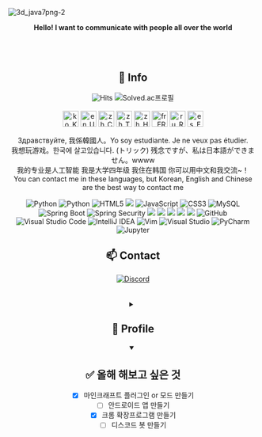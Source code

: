 ![3d_java7png-2](https://user-images.githubusercontent.com/66160055/171332001-a0ab5673-c29c-40f8-bed9-9d4cd642c7c7.png)


<div align=center><b>Hello! I want to communicate with people all over the world</b>
<br>
<br>
<br>
<br>
  
## 💬 Info
  
![Hits](https://hits.seeyoufarm.com/api/count/incr/badge.svg?url=https%3A%2F%2Fgithub.com%2FHiBixby&count_bg=%23FFDECB&title_bg=%23FFC0C0&icon=&icon_color=%23FFCBCB&title=hits&edge_flat=false)
![Solved.ac프로필](http://mazassumnida.wtf/api/mini/generate_badge?boj=okgoogle)<br><br>
<img src="https://user-images.githubusercontent.com/66160055/184511340-c55452c5-9707-42ea-942b-614e17e4bd65.png" width=32 title="ko_KR">
<img src="https://user-images.githubusercontent.com/66160055/184511434-4ac895b2-8f32-439d-bba8-d90e6190e4c1.png" width=32 title="en_US">
<img src="https://user-images.githubusercontent.com/66160055/184511410-4ad4a1c3-df7b-4538-82aa-d205faae073a.png" width=32 title="zh_CN">
<img src="https://user-images.githubusercontent.com/66160055/184511466-e7f2b327-c0d7-4baa-b010-148983486cf6.png" width=32 title="zh_TW">
<img src="https://user-images.githubusercontent.com/66160055/184511485-e532bc86-ea6a-47d6-a088-b3d93acb85d6.png" width=32 title="zh_HK">
<img src="https://user-images.githubusercontent.com/66160055/184511331-24cd2d99-29b9-4220-a219-92b3abc30599.png" width=32 title="fr_FR">
<img src="https://user-images.githubusercontent.com/66160055/184511450-9017dee4-3287-4d25-83f4-425dbc8cdc13.png" width=32 title="ru_RU">
<img src="https://user-images.githubusercontent.com/66160055/184511508-0a131d81-e0de-448c-9efb-8f54c99fd516.png" width=32 title="es_ES">

Здравствуйте, 我係韓國人。Yo soy estudiante. Je ne veux pas étudier. <br>
我想玩游戏。한국에 살고있습니다. (トリック) 残念ですが、私は日本語ができません。wwww<br>
我的专业是人工智能 我是大学四年级 我住在韩国 你可以用中文和我交流~！<br>
You can contact me in these languages, but Korean, English and Chinese are the best way to contact me


![Python](https://img.shields.io/badge/C-A8B9CC.svg?&style=for-the-badge&logo=C&logoColor=white)
![Python](https://img.shields.io/badge/Python-3776AB.svg?&style=for-the-badge&logo=Python&logoColor=white)
![HTML5](https://img.shields.io/badge/HTML5-E34F26.svg?&style=for-the-badge&logo=HTML5&logoColor=white)
<img src="https://img.shields.io/badge/java-007396?style=for-the-badge&logo=java&logoColor=white">
![JavaScript](https://img.shields.io/badge/JavaScript-F7DF1E.svg?&style=for-the-badge&logo=JavaScript&logoColor=white)
![CSS3](https://img.shields.io/badge/CSS3-1572B6.svg?&style=for-the-badge&logo=CSS3&logoColor=white)
![MySQL](https://img.shields.io/badge/MySQL-4479A1.svg?&style=for-the-badge&logo=MySQL&logoColor=white)
![Spring Boot](https://img.shields.io/badge/Spring%20Boot-6DB33F.svg?&style=for-the-badge&logo=Spring%20Boot&logoColor=white)
![Spring Security](https://img.shields.io/badge/Spring%20Security-6DB33F.svg?&style=for-the-badge&logo=Spring%20Security&logoColor=white)
<img src="https://img.shields.io/badge/react-61DAFB?style=for-the-badge&logo=react&logoColor=black">
<img src="https://img.shields.io/badge/flask-000000?style=for-the-badge&logo=flask&logoColor=white">
<img src="https://img.shields.io/badge/bootstrap-7952B3?style=for-the-badge&logo=bootstrap&logoColor=white">
<img src="https://img.shields.io/badge/linux-FCC624?style=for-the-badge&logo=linux&logoColor=black">
<img src="https://img.shields.io/badge/fontawesome-339AF0?style=for-the-badge&logo=fontawesome&logoColor=white">
![GitHub](https://img.shields.io/badge/GitHub-181717.svg?&style=for-the-badge&logo=GitHub&logoColor=white)
![Visual Studio Code](https://img.shields.io/badge/Visual%20Studio%20Code-007ACC.svg?&style=for-the-badge&logo=Visual%20Studio%20Code&logoColor=white)
![IntelliJ IDEA](https://img.shields.io/badge/IntelliJ%20IDEA-6B57FF.svg?&style=for-the-badge&logo=IntelliJ%20IDEA&logoColor=black)
![Vim](https://img.shields.io/badge/Vim-019733.svg?&style=for-the-badge&logo=Vim&logoColor=white)
![Visual Studio](https://img.shields.io/badge/Visual%20Studio-5C2D91.svg?&style=for-the-badge&logo=Visual%20Studio&logoColor=white)
![PyCharm](https://img.shields.io/badge/PyCharm-3DEA62.svg?&style=for-the-badge&logo=PyCharm&logoColor=black)
![Jupyter](https://img.shields.io/badge/Jupyter-F37626.svg?&style=for-the-badge&logo=Jupyter&logoColor=white)

## 📫 Contact
<a href="https://discord.gg/a9rWwKzNYV">
  <img alt="Discord" src ="https://img.shields.io/badge/Discord-5865F2.svg?&style=for-the-badge&logo=Python&logoColor=white"/>
  </a>
<br>
<br>
<br>
  
<details>
  <summary><h2>👤 Profile</h2></summary>
  <div markdown="1">
    
  ![Solved.ac프로필](http://mazassumnida.wtf/api/v2/generate_badge?boj=okgoogle)
  <br>
  [![Top Langs](https://github-readme-stats.vercel.app/api/top-langs/?username=HiBixby&layout=compact)](https://github.com/HiBixby)
  <br>
  ![Anurag's GitHub stats](https://github-readme-stats.vercel.app/api?username=HiBixby&show_icons=true&theme=default)
  </div>
</details>
  
<details open>
  <summary><h2>✅ 올해 해보고 싶은 것</h2></summary>
  <div markdown="1">

  - [x] 마인크래프트 플러그인 or 모드 만들기
  - [ ] 안드로이드 앱 만들기
  - [x] 크롬 확장프로그램 만들기
  - [ ] 디스코드 봇 만들기
  </div>
</details>
  
<!--
**HiBixby/HiBixby** is a ✨ _special_ ✨ repository because its `README.md` (this file) appears on your GitHub profile.
Here are some ideas to get you started:

- 🔭 I’m currently working on ...
- 🌱 I’m currently learning ...
- 👯 I’m looking to collaborate on ...
- 🤔 I’m looking for help with ...
- 💬 Ask me about ...
- 📫 How to reach me: ...
- 😄 Pronouns: ...
- ⚡ Fun fact: ...
-->
</div>
  
